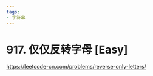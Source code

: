 ```yaml
---
tags:
- 字符串
---
```


# 917. 仅仅反转字母 [Easy]

<https://leetcode-cn.com/problems/reverse-only-letters/>
